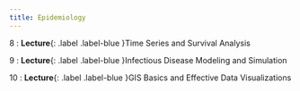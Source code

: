 ```yaml
---
title: Epidemiology
---
```


8
: **Lecture**{: .label .label-blue }Time Series and Survival Analysis

9
: **Lecture**{: .label .label-blue }Infectious Disease Modeling and Simulation

10
: **Lecture**{: .label .label-blue }GIS Basics and Effective Data Visualizations
